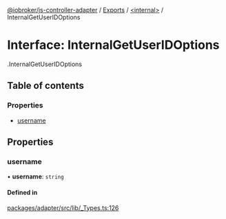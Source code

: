 [@iobroker/js-controller-adapter](../README.md) / [Exports](../modules.md) / [<internal\>](../modules/internal_.md) / InternalGetUserIDOptions

# Interface: InternalGetUserIDOptions

[<internal>](../modules/internal_.md).InternalGetUserIDOptions

## Table of contents

### Properties

- [username](internal_.InternalGetUserIDOptions.md#username)

## Properties

### username

• **username**: `string`

#### Defined in

[packages/adapter/src/lib/_Types.ts:126](https://github.com/ioBroker/ioBroker.js-controller/blob/67ac1b73/packages/adapter/src/lib/_Types.ts#L126)
